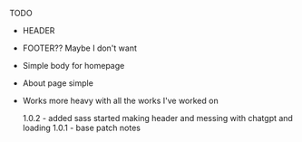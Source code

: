 TODO

- HEADER
- FOOTER?? Maybe I don't want
- Simple body for homepage
- About page simple
- Works more heavy with all the works I've worked on

  1.0.2 - added sass started making header and messing with chatgpt and loading
  1.0.1 - base patch notes
